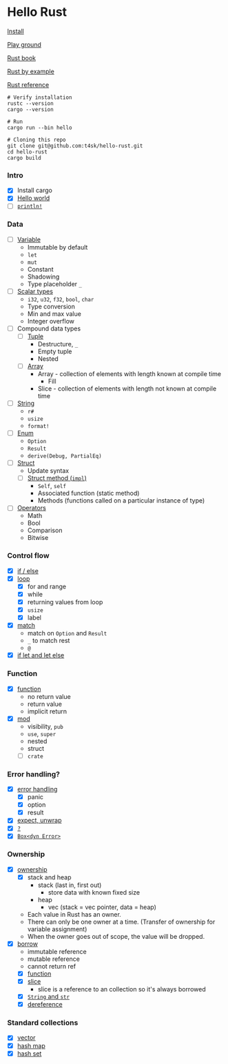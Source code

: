 # Hello Rust

[Install](https://www.rust-lang.org/tools/install)

[Play ground](https://play.rust-lang.org/?version=stable&mode=debug&edition=2021)

[Rust book](https://doc.rust-lang.org/book/title-page.html)

[Rust by example](https://doc.rust-lang.org/rust-by-example/index.html)

[Rust reference](https://doc.rust-lang.org/reference/introduction.html)

```shell
# Verify installation
rustc --version
cargo --version

# Run
cargo run --bin hello

# Cloning this repo
git clone git@github.com:t4sk/hello-rust.git
cd hello-rust
cargo build
```

### Intro

- [x] Install cargo
- [x] [Hello world](./src/bin/hello.rs)
- [ ] [`println!`](./src/bin/print.rs)

### Data

- [ ] [Variable](./src/bin/variable.rs)
  - Immutable by default
  - `let`
  - `mut`
  - Constant
  - Shadowing
  - Type placeholder `_`
- [ ] [Scalar types](./src/bin/scalar.rs)
  - `i32`, `u32`, `f32`, `bool`, `char`
  - Type conversion
  - Min and max value
  - Integer overflow
- [ ] Compound data types
  - [ ] [Tuple](./src/bin/tuple.rs)
    - Destructure, `_`
    - Empty tuple
    - Nested
  - [ ] [Array](./src/bin/array.rs)
    - Array - collection of elements with length known at compile time
      - Fill
    - Slice - collection of elements with length not known at compile time
- [ ] [String](./src/bin/string.rs)
  - `r#`
  - `usize`
  - `format!`
- [ ] [Enum](./src/bin/enum.rs)
  - `Option`
  - `Result`
  - `derive(Debug, PartialEq)`
- [ ] [Struct](./src/bin/struct.rs)
  - Update syntax
  - [ ] [Struct method (`impl`)](./src/bin/struct_method.rs)
    - `Self`, `self`
    - Associated function (static method)
    - Methods (functions called on a particular instance of type)
- [ ] [Operators](./src/bin/operator.rs)
  - Math
  - Bool
  - Comparison
  - Bitwise

### Control flow

- [x] [if / else](./src/bin/if_else.rs)
- [x] [loop](./src/bin/loop.rs)
  - [x] for and range
  - [x] while
  - [x] returning values from loop
  - [x] `usize`
  - [x] label
- [x] [match](./src/bin/match.rs)
  - match on `Option` and `Result`
  - `_` to match rest
  - `@`
- [x] [if let and let else](./src/bin/if_let.rs)

### Function

- [x] [function](./src/bin/func.rs)
  - no return value
  - return value
  - implicit return
- [x] [mod](./src/bin/mods.rs)
  - visibility, `pub`
  - `use`, `super`
  - nested
  - struct
  - [ ] `crate`

### Error handling?

- [x] [error handling](./src/bin/error.rs)
  - [x] panic
  - [x] option
  - [x] result
- [x] [expect, unwrap](./src/bin/expect.rs)
- [x] [`?`](./src/bin/question.rs)
- [x] [`Box<dyn Error>`](./src/bin/box_dyn_error.rs)

### Ownership

- [x] [ownership](./src/bin/ownership.rs)
  - [x] stack and heap
    - stack (last in, first out)
      - store data with known fixed size
    - heap
      - vec (stack = vec pointer, data = heap)
  - Each value in Rust has an owner.
  - There can only be one owner at a time. (Transfer of ownership for variable assignment)
  - When the owner goes out of scope, the value will be dropped.
- [x] [borrow](./src/bin/borrow.rs)
  - immutable reference
  - mutable reference
  - cannot return ref
  - [x] [function](./src/bin/borrow_func.rs)
  - [x] [slice](./scr/bin/borrow_slice.rs)
    - slice is a reference to an collection so it's always borrowed
  - [x] [`String` and `str`](./src/bin/borrow_string_str.rs)
  - [x] [dereference](./src/bin/borrow_deref.rs)

### Standard collections

- [x] [vector](./src/bin/vec.rs)
- [x] [hash map](./src/bin/hash_map.rs)
- [x] [hash set](./src/bin/hash_set.rs)
